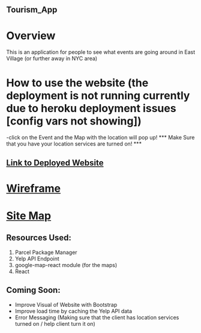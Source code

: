 ## Tourism_App

# Overview
This is an application for people to see what events are going around in East Village (or further away in NYC area)

# How to use the website (the deployment is not running currently due to heroku deployment issues [config vars not showing])
-click on the Event and the Map with the location will pop up!
*** Make Sure that you have your location services are turned on! ***

## [Link to Deployed Website](https://whatsupineastvillage.herokuapp.com/)

# [Wireframe](https://docs.google.com/document/d/1BDCdZA4ewYOwiy5oX22tFIT31OnX4XFlcClIpfScE-0/edit?usp=sharing)
# [Site Map](https://docs.google.com/drawings/d/18bldMvCOfeZZasUu2jpNd1i24B6fxa2MLSWLfDd0fiU/edit?usp=sharing)

## Resources Used:
1. Parcel Package Manager
2. Yelp API Endpoint
3. google-map-react module (for the maps)
4. React

## Coming Soon:
- Improve Visual of Website with Bootstrap
- Improve load time by caching the Yelp API data
- Error Messaging (Making sure that the client has location services turned on / help client turn it on)
